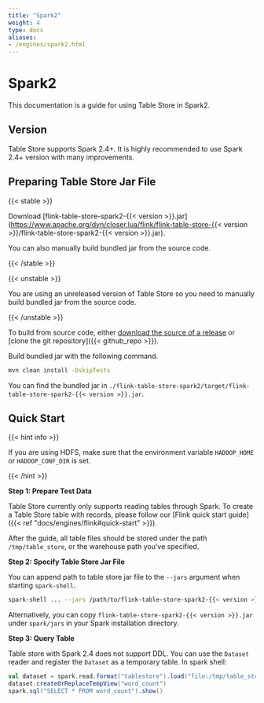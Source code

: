 ```yaml
---
title: "Spark2"
weight: 4
type: docs
aliases:
- /engines/spark2.html
---
```

<!--
Licensed to the Apache Software Foundation (ASF) under one
or more contributor license agreements.  See the NOTICE file
distributed with this work for additional information
regarding copyright ownership.  The ASF licenses this file
to you under the Apache License, Version 2.0 (the
"License"); you may not use this file except in compliance
with the License.  You may obtain a copy of the License at

  http://www.apache.org/licenses/LICENSE-2.0

Unless required by applicable law or agreed to in writing,
software distributed under the License is distributed on an
"AS IS" BASIS, WITHOUT WARRANTIES OR CONDITIONS OF ANY
KIND, either express or implied.  See the License for the
specific language governing permissions and limitations
under the License.
-->

# Spark2

This documentation is a guide for using Table Store in Spark2. 

## Version

Table Store supports Spark 2.4+. It is highly recommended to use Spark 2.4+ version with many improvements.

## Preparing Table Store Jar File

{{< stable >}}

Download [flink-table-store-spark2-{{< version >}}.jar](https://www.apache.org/dyn/closer.lua/flink/flink-table-store-{{< version >}}/flink-table-store-spark2-{{< version >}}.jar).

You can also manually build bundled jar from the source code.

{{< /stable >}}

{{< unstable >}}

You are using an unreleased version of Table Store so you need to manually build bundled jar from the source code.

{{< /unstable >}}

To build from source code, either [download the source of a release](https://flink.apache.org/downloads.html) or [clone the git repository]({{< github_repo >}}).

Build bundled jar with the following command.

```bash
mvn clean install -DskipTests
```

You can find the bundled jar in `./flink-table-store-spark2/target/flink-table-store-spark2-{{< version >}}.jar`.

## Quick Start

{{< hint info >}}

If you are using HDFS, make sure that the environment variable `HADOOP_HOME` or `HADOOP_CONF_DIR` is set.

{{< /hint >}}

**Step 1: Prepare Test Data**

Table Store currently only supports reading tables through Spark. To create a Table Store table with records, please follow our [Flink quick start guide]({{< ref "docs/engines/flink#quick-start" >}}).

After the guide, all table files should be stored under the path `/tmp/table_store`, or the warehouse path you've specified.

**Step 2: Specify Table Store Jar File**

You can append path to table store jar file to the `--jars` argument when starting `spark-shell`.

```bash
spark-shell ... --jars /path/to/flink-table-store-spark2-{{< version >}}.jar
```

Alternatively, you can copy `flink-table-store-spark2-{{< version >}}.jar` under `spark/jars` in your Spark installation directory.

**Step 3: Query Table**

Table store with Spark 2.4 does not support DDL. You can use the `Dataset` reader and register the `Dataset` as a temporary table. In spark shell:

```scala
val dataset = spark.read.format("tablestore").load("file:/tmp/table_store/default.db/word_count")
dataset.createOrReplaceTempView("word_count")
spark.sql("SELECT * FROM word_count").show()
```
